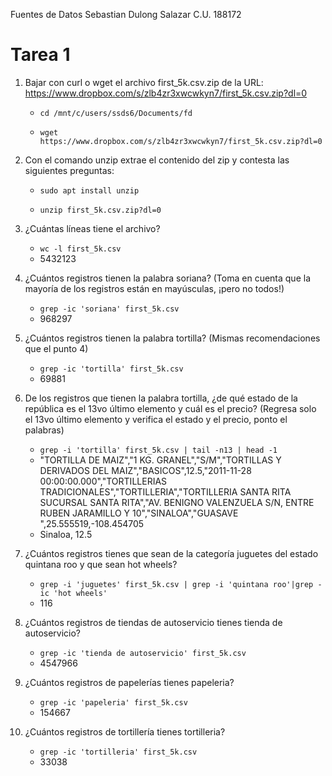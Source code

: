 Fuentes de Datos
Sebastian Dulong Salazar
C.U. 188172
# Tarea 1

1. Bajar con curl o wget el archivo first_5k.csv.zip de la URL: https://www.dropbox.com/s/zlb4zr3xwcwkyn7/first_5k.csv.zip?dl=0

	* `cd /mnt/c/users/ssds6/Documents/fd`

	* `wget https://www.dropbox.com/s/zlb4zr3xwcwkyn7/first_5k.csv.zip?dl=0`

2. Con el comando unzip extrae el contenido del zip y contesta las siguientes preguntas:

	* `sudo apt install unzip`

	* `unzip first_5k.csv.zip?dl=0`

3. ¿Cuántas líneas tiene el archivo?
	* `wc -l first_5k.csv`
	* 5432123

4. ¿Cuántos registros tienen la palabra soriana? (Toma en cuenta que la mayoría de los registros están en mayúsculas, ¡pero no todos!)
	* `grep -ic 'soriana' first_5k.csv`
	* 968297

5. ¿Cuántos registros tienen la palabra tortilla? (Mismas recomendaciones que el punto 4)
	* `grep -ic 'tortilla' first_5k.csv`
	* 69881

6. De los registros que tienen la palabra tortilla, ¿de qué estado de la república es el 13vo último elemento y cuál es el precio? (Regresa solo el 13vo último elemento y verifica el estado y el precio, ponto el palabras)
	* `grep -i 'tortilla' first_5k.csv | tail -n13 | head -1`
	* "TORTILLA DE MAIZ","1 KG. GRANEL","S/M","TORTILLAS Y DERIVADOS DEL MAIZ","BASICOS",12.5,"2011-11-28 00:00:00.000","TORTILLERIAS TRADICIONALES","TORTILLERIA","TORTILLERIA SANTA RITA SUCURSAL SANTA RITA","AV. BENIGNO VALENZUELA S/N, ENTRE RUBEN JARAMILLO Y 10","SINALOA","GUASAVE                                 ",25.555519,-108.454705
	* Sinaloa, 12.5

7. ¿Cuántos registros tienes que sean de la categoría juguetes del estado quintana roo y que sean hot wheels?
	* `grep -i 'juguetes' first_5k.csv | grep -i 'quintana roo'|grep -ic 'hot wheels'`
	* 116

8. ¿Cuántos registros de tiendas de autoservicio tienes tienda de autoservicio?
	* `grep -ic 'tienda de autoservicio' first_5k.csv`
	* 4547966

9. ¿Cuántos registros de papelerías tienes papeleria?
	* `grep -ic 'papeleria' first_5k.csv`
	* 154667

10. ¿Cuántos registros de tortillería tienes tortilleria?
	* `grep -ic 'tortilleria' first_5k.csv`
	* 33038
